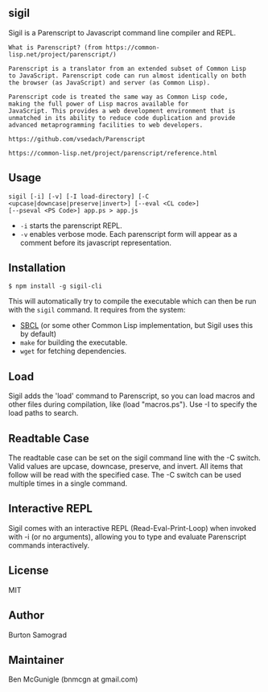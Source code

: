sigil
-----

Sigil is a Parenscript to Javascript command line compiler and REPL.

    What is Parenscript? (from https://common-lisp.net/project/parenscript/)

    Parenscript is a translator from an extended subset of Common Lisp
    to JavaScript. Parenscript code can run almost identically on both
    the browser (as JavaScript) and server (as Common Lisp).

    Parenscript code is treated the same way as Common Lisp code,
    making the full power of Lisp macros available for
    JavaScript. This provides a web development environment that is
    unmatched in its ability to reduce code duplication and provide
    advanced metaprogramming facilities to web developers.
    
    https://github.com/vsedach/Parenscript

    https://common-lisp.net/project/parenscript/reference.html

Usage
-----

    sigil [-i] [-v] [-I load-directory] [-C <upcase|downcase|preserve|invert>] [--eval <CL code>] 
    [--pseval <PS Code>] app.ps > app.js
    
- `-i` starts the parenscript REPL.
- `-v` enables verbose mode. Each parenscript form will appear as a comment before its javascript representation.


Installation
------------

    $ npm install -g sigil-cli

This will automatically try to compile the executable which can then
be run with the `sigil` command. It requires from the system:

- [SBCL](http://sbcl.org/) (or some other Common Lisp implementation,
  but Sigil uses this by default)
- `make` for building the executable.
- `wget` for fetching dependencies.

Load
----

Sigil adds the 'load' command to Parenscript, so you can load macros
and other files during compilation, like (load "macros.ps"). Use -I to
specify the load paths to search.

Readtable Case
---------------

The readtable case can be set on the sigil command line with the -C 
switch. Valid values are upcase, downcase, preserve, and invert. All
items that follow will be read with the specified case. The -C switch
can be used multiple times in a single command.

Interactive REPL
----------------

Sigil comes with an interactive REPL (Read-Eval-Print-Loop) when
invoked with -i (or no arguments), allowing you to type and evaluate
Parenscript commands interactively.

License
-------

MIT

Author
------

Burton Samograd

Maintainer
----------

Ben McGunigle (bnmcgn at gmail.com)
